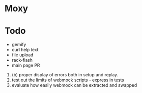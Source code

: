 # Moxy

# Todo
- gemify
- curl help text
- file upload
- rack-flash
- main page PR
1. (b) proper display of errors both in setup and replay.
5. test out the limits of webmock scripts - express in tests
6. evaluate how easily webmock can be extracted and swapped

